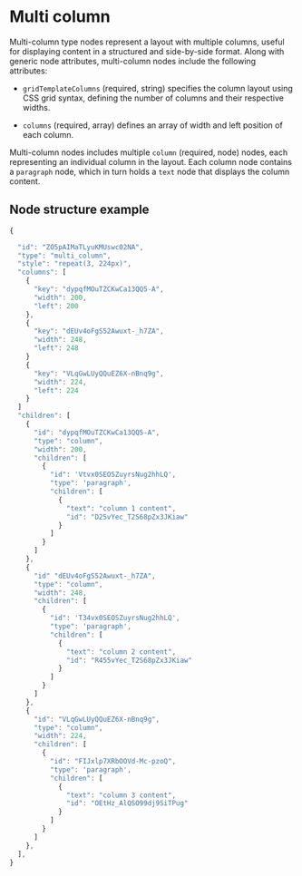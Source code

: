 # Multi column

Multi-column type nodes represent a layout with multiple columns, useful for displaying content in a structured and side-by-side format. Along with generic node attributes, multi-column nodes include the following attributes:

- `gridTemplateColumns` (required, string) specifies the column layout using CSS grid syntax, defining the number of columns and their respective widths.

- `columns` (required, array) defines an array of width and left position of each column.

Multi-column nodes includes multiple `column` (required, node) nodes, each representing an individual column in the layout. Each column node contains a `paragraph` node, which in turn holds a `text` node that displays the column content.

## Node structure example
```javascript  
{

  "id": "ZO5pAIMaTLyuKMUswc02NA",
  "type": "multi_column", 
  "style": "repeat(3, 224px)",
  "columns": [
    {
      "key": "dypqfMOuTZCKwCa13QQ5-A", 
      "width": 200, 
      "left": 200
    },
    {
      "key": "dEUv4oFgS52Awuxt-_h7ZA", 
      "width": 248, 
      "left": 248
    }
    {
      "key": "VLqGwLUyQQuEZ6X-nBnq9g", 
      "width": 224, 
      "left": 224
    }
  ]
  "children": [ 
    {
      "id": "dypqfMOuTZCKwCa13QQ5-A", 
      "type": "column",
      "width": 200,
      "children": [ 
        {
          "id": 'Vtvx0SEOSZuyrsNug2hhLQ', 
          "type": 'paragraph',
          "children": [
            {
              "text": "column 1 content", 
              "id": "D25vYec_T2S68pZx3JKiaw" 
            }
          ]
        }
      ]
    },
    {
      "id" "dEUv4oFgS52Awuxt-_h7ZA",
      "type": "column",
      "width": 248,
      "children": [ 
        {
          "id": 'T34vx0SEOSZuyrsNug2hhLQ', 
          "type": 'paragraph',
          "children": [
            {
              "text": "column 2 content", 
              "id": "R455vYec_T2S68pZx3JKiaw" 
            }
          ]
        }
      ]
    },
    {
      "id": "VLqGwLUyQQuEZ6X-nBnq9g",
      "type": "column",
      "width": 224,
      "children": [ 
        {
          "id": "FIJxlp7XRbOOVd-Mc-pzoQ", 
          "type": 'paragraph',
          "children": [
            {
              "text": "column 3 content", 
              "id": "OEtHz_AlQSO99dj9SiTPug" 
            }
          ]
        }
      ]
    },     
  ],
}
```